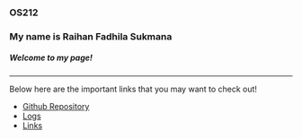 ### OS212
### My name is Raihan Fadhila Sukmana
##### Welcome to my page!
---
Below here are the important links that you may want to check out!
* [Github Repository](https://github.com/raihanyx/os212)
* [Logs](https://raihanyx.github.io/os212/TXT/mylog.txt)
* [Links](links.md)


